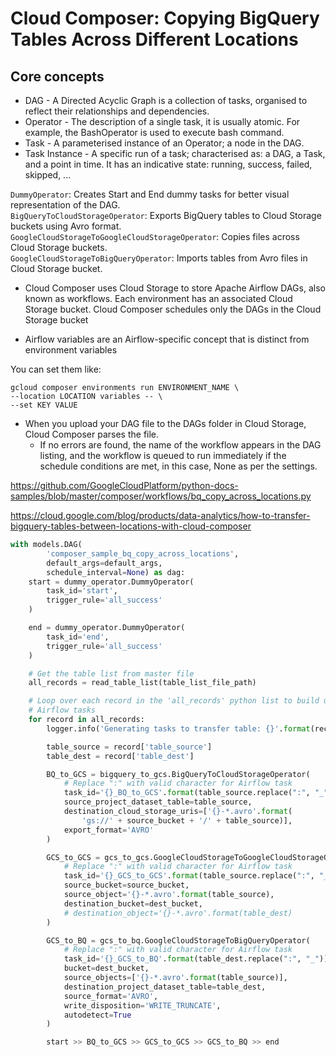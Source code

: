 # Cloud Composer: Copying BigQuery Tables Across Different Locations

## Core concepts

* DAG - A Directed Acyclic Graph is a collection of tasks, organised to reflect their relationships and dependencies.
* Operator - The description of a single task, it is usually atomic. For example, the BashOperator is used to execute bash command.
* Task - A parameterised instance of an Operator; a node in the DAG.
* Task Instance - A specific run of a task; characterised as: a DAG, a Task, and a point in time. It has an indicative state: running, success, failed, skipped, ...

`DummyOperator`: Creates Start and End dummy tasks for better visual representation of the DAG.  
`BigQueryToCloudStorageOperator`: Exports BigQuery tables to Cloud Storage buckets using Avro format.  
`GoogleCloudStorageToGoogleCloudStorageOperator`: Copies files across Cloud Storage buckets.  
`GoogleCloudStorageToBigQueryOperator`: Imports tables from Avro files in Cloud Storage bucket.  

* Cloud Composer uses Cloud Storage to store Apache Airflow DAGs, also known as workflows. Each environment has an associated Cloud Storage bucket. Cloud Composer schedules only the DAGs in the Cloud Storage bucket

* Airflow variables are an Airflow-specific concept that is distinct from environment variables

You can set them like: 

    gcloud composer environments run ENVIRONMENT_NAME \
    --location LOCATION variables -- \
    --set KEY VALUE

* When you upload your DAG file to the DAGs folder in Cloud Storage, Cloud Composer parses the file.
    * If no errors are found, the name of the workflow appears in the DAG listing, and the workflow is queued to run immediately if the schedule conditions are met, in this case, None as per the settings.

https://github.com/GoogleCloudPlatform/python-docs-samples/blob/master/composer/workflows/bq_copy_across_locations.py

https://cloud.google.com/blog/products/data-analytics/how-to-transfer-bigquery-tables-between-locations-with-cloud-composer

```python
with models.DAG(
        'composer_sample_bq_copy_across_locations',
        default_args=default_args,
        schedule_interval=None) as dag:
    start = dummy_operator.DummyOperator(
        task_id='start',
        trigger_rule='all_success'
    )

    end = dummy_operator.DummyOperator(
        task_id='end',
        trigger_rule='all_success'
    )

    # Get the table list from master file
    all_records = read_table_list(table_list_file_path)

    # Loop over each record in the 'all_records' python list to build up
    # Airflow tasks
    for record in all_records:
        logger.info('Generating tasks to transfer table: {}'.format(record))

        table_source = record['table_source']
        table_dest = record['table_dest']

        BQ_to_GCS = bigquery_to_gcs.BigQueryToCloudStorageOperator(
            # Replace ":" with valid character for Airflow task
            task_id='{}_BQ_to_GCS'.format(table_source.replace(":", "_")),
            source_project_dataset_table=table_source,
            destination_cloud_storage_uris=['{}-*.avro'.format(
                'gs://' + source_bucket + '/' + table_source)],
            export_format='AVRO'
        )

        GCS_to_GCS = gcs_to_gcs.GoogleCloudStorageToGoogleCloudStorageOperator(
            # Replace ":" with valid character for Airflow task
            task_id='{}_GCS_to_GCS'.format(table_source.replace(":", "_")),
            source_bucket=source_bucket,
            source_object='{}-*.avro'.format(table_source),
            destination_bucket=dest_bucket,
            # destination_object='{}-*.avro'.format(table_dest)
        )

        GCS_to_BQ = gcs_to_bq.GoogleCloudStorageToBigQueryOperator(
            # Replace ":" with valid character for Airflow task
            task_id='{}_GCS_to_BQ'.format(table_dest.replace(":", "_")),
            bucket=dest_bucket,
            source_objects=['{}-*.avro'.format(table_source)],
            destination_project_dataset_table=table_dest,
            source_format='AVRO',
            write_disposition='WRITE_TRUNCATE',
            autodetect=True
        )

        start >> BQ_to_GCS >> GCS_to_GCS >> GCS_to_BQ >> end
```